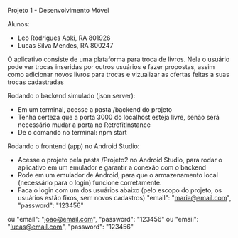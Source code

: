 Projeto 1 - Desenvolvimento Móvel

Alunos: 
- Leo Rodrigues Aoki, RA 801926
- Lucas Silva Mendes, RA 800247

O aplicativo consiste de uma plataforma para troca de livros. Nela o usuário pode ver trocas inseridas por outros usuários e fazer propostas, assim como adicionar novos livros para trocas e vizualizar as ofertas feitas a suas trocas cadastradas

Rodando o backend simulado (json server):
- Em um terminal, acesse a pasta /backend do projeto
- Tenha certeza que a porta 3000 do localhost esteja livre, senão será necessário mudar a porta no RetrofitInstance
- De o comando no terminal: npm start

Rodando o frontend (app) no Android Studio:
- Acesse o projeto pela pasta /Projeto2 no Android Studio, para rodar o aplicativo em um emulador e garantir a conexão com o backend
- Rode em um emulador de Android, para que o armazenamento local (necessário para o login) funcione corretamente.
- Faca o login com um dos usuários abaixo (pelo escopo do projeto, os usuários estão fixos, sem novos cadastros)
      "email": "maria@email.com",
      "password": "123456"

ou
      "email": "joao@email.com",
      "password": "123456"
ou
      "email": "lucas@email.com",
      "password": "123456"
